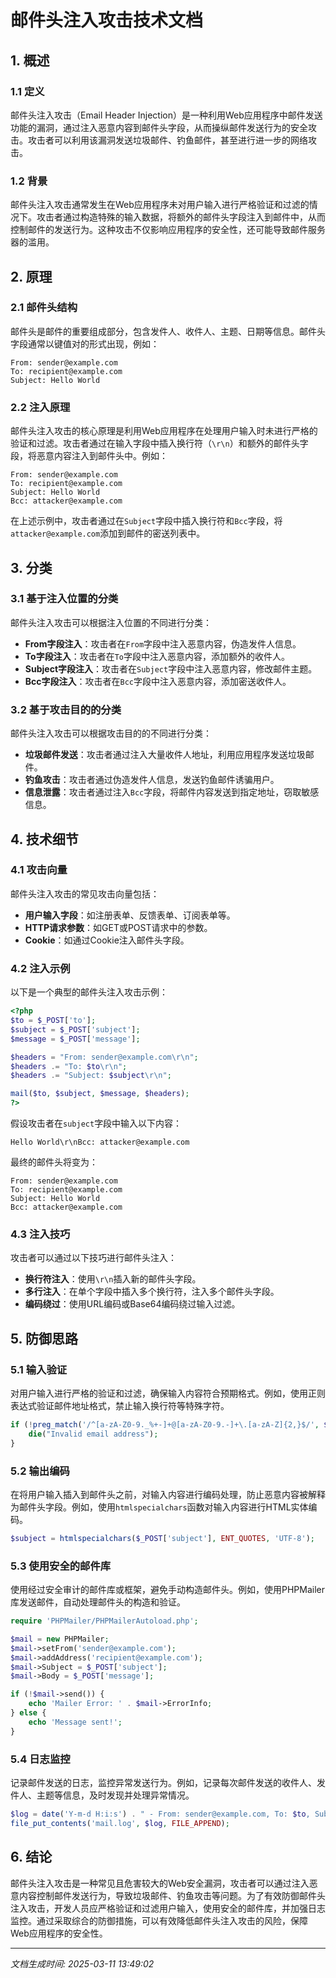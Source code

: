 # 邮件头注入攻击技术文档

## 1. 概述

### 1.1 定义
邮件头注入攻击（Email Header Injection）是一种利用Web应用程序中邮件发送功能的漏洞，通过注入恶意内容到邮件头字段，从而操纵邮件发送行为的安全攻击。攻击者可以利用该漏洞发送垃圾邮件、钓鱼邮件，甚至进行进一步的网络攻击。

### 1.2 背景
邮件头注入攻击通常发生在Web应用程序未对用户输入进行严格验证和过滤的情况下。攻击者通过构造特殊的输入数据，将额外的邮件头字段注入到邮件中，从而控制邮件的发送行为。这种攻击不仅影响应用程序的安全性，还可能导致邮件服务器的滥用。

## 2. 原理

### 2.1 邮件头结构
邮件头是邮件的重要组成部分，包含发件人、收件人、主题、日期等信息。邮件头字段通常以键值对的形式出现，例如：

```
From: sender@example.com
To: recipient@example.com
Subject: Hello World
```

### 2.2 注入原理
邮件头注入攻击的核心原理是利用Web应用程序在处理用户输入时未进行严格的验证和过滤。攻击者通过在输入字段中插入换行符（`\r\n`）和额外的邮件头字段，将恶意内容注入到邮件头中。例如：

```
From: sender@example.com
To: recipient@example.com
Subject: Hello World
Bcc: attacker@example.com
```

在上述示例中，攻击者通过在`Subject`字段中插入换行符和`Bcc`字段，将`attacker@example.com`添加到邮件的密送列表中。

## 3. 分类

### 3.1 基于注入位置的分类
邮件头注入攻击可以根据注入位置的不同进行分类：

- **From字段注入**：攻击者在`From`字段中注入恶意内容，伪造发件人信息。
- **To字段注入**：攻击者在`To`字段中注入恶意内容，添加额外的收件人。
- **Subject字段注入**：攻击者在`Subject`字段中注入恶意内容，修改邮件主题。
- **Bcc字段注入**：攻击者在`Bcc`字段中注入恶意内容，添加密送收件人。

### 3.2 基于攻击目的的分类
邮件头注入攻击可以根据攻击目的的不同进行分类：

- **垃圾邮件发送**：攻击者通过注入大量收件人地址，利用应用程序发送垃圾邮件。
- **钓鱼攻击**：攻击者通过伪造发件人信息，发送钓鱼邮件诱骗用户。
- **信息泄露**：攻击者通过注入`Bcc`字段，将邮件内容发送到指定地址，窃取敏感信息。

## 4. 技术细节

### 4.1 攻击向量
邮件头注入攻击的常见攻击向量包括：

- **用户输入字段**：如注册表单、反馈表单、订阅表单等。
- **HTTP请求参数**：如GET或POST请求中的参数。
- **Cookie**：如通过Cookie注入邮件头字段。

### 4.2 注入示例
以下是一个典型的邮件头注入攻击示例：

```php
<?php
$to = $_POST['to'];
$subject = $_POST['subject'];
$message = $_POST['message'];

$headers = "From: sender@example.com\r\n";
$headers .= "To: $to\r\n";
$headers .= "Subject: $subject\r\n";

mail($to, $subject, $message, $headers);
?>
```

假设攻击者在`subject`字段中输入以下内容：

```
Hello World\r\nBcc: attacker@example.com
```

最终的邮件头将变为：

```
From: sender@example.com
To: recipient@example.com
Subject: Hello World
Bcc: attacker@example.com
```

### 4.3 注入技巧
攻击者可以通过以下技巧进行邮件头注入：

- **换行符注入**：使用`\r\n`插入新的邮件头字段。
- **多行注入**：在单个字段中插入多个换行符，注入多个邮件头字段。
- **编码绕过**：使用URL编码或Base64编码绕过输入过滤。

## 5. 防御思路

### 5.1 输入验证
对用户输入进行严格的验证和过滤，确保输入内容符合预期格式。例如，使用正则表达式验证邮件地址格式，禁止输入换行符等特殊字符。

```php
if (!preg_match('/^[a-zA-Z0-9._%+-]+@[a-zA-Z0-9.-]+\.[a-zA-Z]{2,}$/', $email)) {
    die("Invalid email address");
}
```

### 5.2 输出编码
在将用户输入插入到邮件头之前，对输入内容进行编码处理，防止恶意内容被解释为邮件头字段。例如，使用`htmlspecialchars`函数对输入内容进行HTML实体编码。

```php
$subject = htmlspecialchars($_POST['subject'], ENT_QUOTES, 'UTF-8');
```

### 5.3 使用安全的邮件库
使用经过安全审计的邮件库或框架，避免手动构造邮件头。例如，使用PHPMailer库发送邮件，自动处理邮件头的构造和验证。

```php
require 'PHPMailer/PHPMailerAutoload.php';

$mail = new PHPMailer;
$mail->setFrom('sender@example.com');
$mail->addAddress('recipient@example.com');
$mail->Subject = $_POST['subject'];
$mail->Body = $_POST['message'];

if (!$mail->send()) {
    echo 'Mailer Error: ' . $mail->ErrorInfo;
} else {
    echo 'Message sent!';
}
```

### 5.4 日志监控
记录邮件发送的日志，监控异常发送行为。例如，记录每次邮件发送的收件人、发件人、主题等信息，及时发现并处理异常情况。

```php
$log = date('Y-m-d H:i:s') . " - From: sender@example.com, To: $to, Subject: $subject\n";
file_put_contents('mail.log', $log, FILE_APPEND);
```

## 6. 结论

邮件头注入攻击是一种常见且危害较大的Web安全漏洞，攻击者可以通过注入恶意内容控制邮件发送行为，导致垃圾邮件、钓鱼攻击等问题。为了有效防御邮件头注入攻击，开发人员应严格验证和过滤用户输入，使用安全的邮件库，并加强日志监控。通过采取综合的防御措施，可以有效降低邮件头注入攻击的风险，保障Web应用程序的安全性。

---

*文档生成时间: 2025-03-11 13:49:02*
